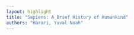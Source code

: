 ```yaml
---
layout: highlight
title: "Sapiens: A Brief History of Humankind"
authors: "Harari, Yuval Noah"
---
```


